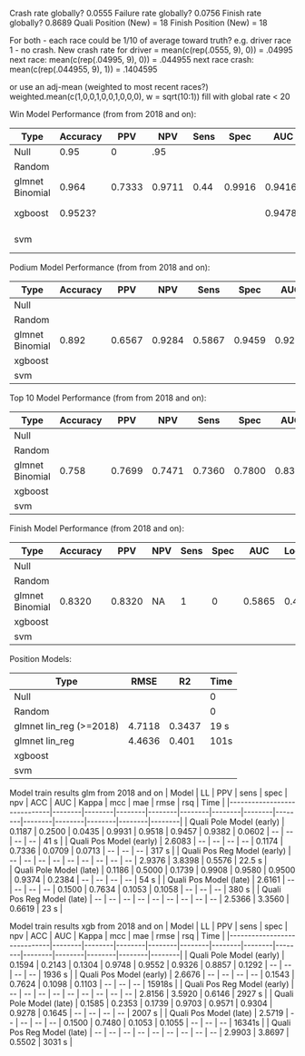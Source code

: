 Crash rate globally? 0.0555 Failure rate globally? 0.0756 Finish rate globally? 0.8689 Quali Position (New) = 18 Finish Position (New) = 18

For both - each race could be 1/10 of average toward truth? e.g. driver race 1 - no crash. New crash rate for driver = mean(c(rep(.0555, 9), 0)) = .04995 next race: mean(c(rep(.04995, 9), 0)) = .044955 next race crash: mean(c(rep(.044955, 9), 1)) = .1404595

or use an adj-mean (weighted to most recent races?) weighted.mean(c(1,0,0,1,0,0,1,0,0,0), w = sqrt(10:1)) fill with global rate \< 20

Win Model Performance (from from 2018 and on):

| Type            | Accuracy | PPV    | NPV    | Sens | Spec   | AUC     | LogLoss | Time    |
|-----------------|----------|--------|--------|------|--------|---------|---------|---------|
| Null            | 0.95     | 0      | .95    |      |        |         |         | 0       |
| Random          |          |        |        |      |        |         |         | 0       |
| glmnet Binomial | 0.964    | 0.7333 | 0.9711 | 0.44 | 0.9916 | 0.9416  | 0.1147  | 27 s    |
| xgboost         | 0.9523?  |        |        |      |        | 0.9478? |         | 1250 s? |
| svm             |          |        |        |      |        |         |         | \>24 h? |

Podium Model Performance (from from 2018 and on):

| Type            | Accuracy | PPV    | NPV    | Sens   | Spec   | AUC    | LogLoss | Time |
|-----------------|----------|--------|--------|--------|--------|--------|---------|------|
| Null            |          |        |        |        |        |        |         | 0    |
| Random          |          |        |        |        |        |        |         | 0    |
| glmnet Binomial | 0.892    | 0.6567 | 0.9284 | 0.5867 | 0.9459 | 0.9226 | 0.2399  | 44 s |
| xgboost         |          |        |        |        |        |        |         |      |
| svm             |          |        |        |        |        |        |         |      |

Top 10 Model Performance (from from 2018 and on):

| Type            | Accuracy | PPV    | NPV    | Sens   | Spec   | AUC    | LogLoss | Time |
|-----------------|----------|--------|--------|--------|--------|--------|---------|------|
| Null            |          |        |        |        |        |        |         | 0    |
| Random          |          |        |        |        |        |        |         | 0    |
| glmnet Binomial | 0.758    | 0.7699 | 0.7471 | 0.7360 | 0.7800 | 0.8329 | 0.511   | 42   |
| xgboost         |          |        |        |        |        |        |         |      |
| svm             |          |        |        |        |        |        |         |      |

Finish Model Performance (from 2018 and on):

| Type            | Accuracy | PPV    | NPV | Sens | Spec | AUC    | LogLoss | Time |
|-----------------|----------|--------|-----|------|------|--------|---------|------|
| Null            |          |        |     |      |      |        |         | 0    |
| Random          |          |        |     |      |      |        |         | 0    |
| glmnet Binomial | 0.8320   | 0.8320 | NA  | 1    | 0    | 0.5865 | 0.4466  | 42 s |
| xgboost         |          |        |     |      |      |        |         |      |
| svm             |          |        |     |      |      |        |         |      |

Position Models:

| Type                     | RMSE   | R2     | Time |
|--------------------------|--------|--------|------|
| Null                     |        |        | 0    |
| Random                   |        |        | 0    |
| glmnet lin_reg (\>=2018) | 4.7118 | 0.3437 | 19 s |
| glmnet lin_reg           | 4.4636 | 0.401  | 101s |
| xgboost                  |        |        |      |
| svm                      |        |        |      |

Model train results glm from 2018 and on
| Model                       | LL     | PPV    | sens   | spec   | npv    | ACC    | AUC    | Kappa  | mcc    | mae    | rmse   | rsq    | Time   |
|-----------------------------|--------|--------|--------|--------|--------|--------|--------|--------|--------|--------|--------|--------|--------|
| Quali Pole Model (early)    | 0.1187 | 0.2500 | 0.0435 | 0.9931 | 0.9518 | 0.9457 | 0.9382 | 0.0602 | --     | --     | --     | --     | 41   s |
| Quali Pos Model (early)     | 2.6083 | --     | --     | --     | --     | 0.1174 | 0.7336 | 0.0709 | 0.0713 | --     | --     | --     | 317  s |
| Quali Pos Reg Model (early) | --     | --     | --     | --     | --     | --     | --     | --     | --     | 2.9376 | 3.8398 | 0.5576 | 22.5 s |   
| Quali Pole Model (late)     | 0.1186 | 0.5000 | 0.1739 | 0.9908 | 0.9580 | 0.9500 | 0.9374 | 0.2384 | --     | --     | --     | --     | 54   s |
| Quali Pos Model (late)      | 2.6161 | --     | --     | --     | --     | 0.1500 | 0.7634 | 0.1053 | 0.1058 | --     | --     | --     | 380  s |
| Quali Pos Reg Model (late)  | --     | --     | --     | --     | --     | --     | --     | --     | --     | 2.5366 | 3.3560 | 0.6619 | 23   s |

Model train results xgb from 2018 and on
| Model                       | LL     | PPV    | sens   | spec   | npv    | ACC    | AUC    | Kappa  | mcc    | mae    | rmse   | rsq    | Time   |
|-----------------------------|--------|--------|--------|--------|--------|--------|--------|--------|--------|--------|--------|--------|--------|
| Quali Pole Model (early)    | 0.1594 | 0.2143 | 0.1304 | 0.9748 | 0.9552 | 0.9326 | 0.8857 | 0.1292 | --     | --     | --     | --     | 1936 s |
| Quali Pos Model (early)     | 2.6676 | --     | --     | --     | --     | 0.1543 | 0.7624 | 0.1098 | 0.1103 | --     | --     | --     | 15918s |
| Quali Pos Reg Model (early) | --     | --     | --     | --     | --     | --     | --     | --     | --     | 2.8156 | 3.5920 | 0.6146 | 2927 s |
| Quali Pole Model (late)     | 0.1585 | 0.2353 | 0.1739 | 0.9703 | 0.9571 | 0.9304 | 0.9278 | 0.1645 | --     | --     | --     | --     | 2007 s |
| Quali Pos Model (late)      | 2.5719 | --     | --     | --     | --     | 0.1500 | 0.7480 | 0.1053 | 0.1055 | --     | --     | --     | 16341s |
| Quali Pos Reg Model (late)  | --     | --     | --     | --     | --     | --     | --     | --     | --     | 2.9903 | 3.8697 | 0.5502 | 3031 s |
